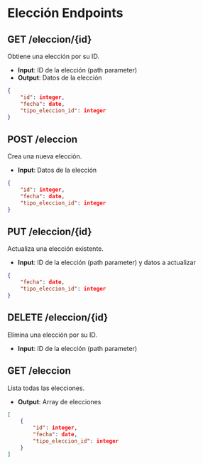 # Elección Endpoints

## GET /eleccion/{id}
Obtiene una elección por su ID.
- **Input**: ID de la elección (path parameter)
- **Output**: Datos de la elección
```json
{
    "id": integer,
    "fecha": date,
    "tipo_eleccion_id": integer
}
```

## POST /eleccion
Crea una nueva elección.
- **Input**: Datos de la elección
```json
{
    "id": integer,
    "fecha": date,
    "tipo_eleccion_id": integer
}
```

## PUT /eleccion/{id}
Actualiza una elección existente.
- **Input**: ID de la elección (path parameter) y datos a actualizar
```json
{
    "fecha": date,
    "tipo_eleccion_id": integer
}
```

## DELETE /eleccion/{id}
Elimina una elección por su ID.
- **Input**: ID de la elección (path parameter)

## GET /eleccion
Lista todas las elecciones.
- **Output**: Array de elecciones
```json
[
    {
        "id": integer,
        "fecha": date,
        "tipo_eleccion_id": integer
    }
]
```
